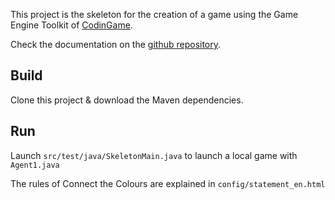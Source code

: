 This project is the skeleton for the creation of a game using the Game Engine Toolkit of [CodinGame](https://codingame.com).

Check the documentation on the [github repository](https://github.com/CodinGame/codingame-sdk-doc).

## Build

Clone this project & download the Maven dependencies.

## Run

Launch `src/test/java/SkeletonMain.java` to launch a local game with `Agent1.java`

The rules of Connect the Colours are explained in `config/statement_en.html`
